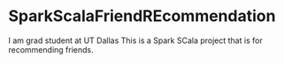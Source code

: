 # SparkScalaFriendREcommendation

I am grad student at UT Dallas
This is a Spark SCala project that is for recommending friends. 
